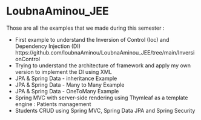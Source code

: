 # LoubnaAminou_JEE

Those are all the examples that we made during this semester :
<ul>
  <li>First example to understand the Inversion of Control (Ioc) and Dependency Injection (DI)
  </li>
  https://github.com/loubnaAminou/LoubnaAminou_JEE/tree/main/InversionControl
  
  <li>Trying to understand the architecture of framework and apply my own version to implement the DI using XML
    <a href="https://github.com/loubnaAminou/LoubnaAminou_JEE/tree/main/IoC_Framework"></a>
  </li>
  <li>JPA & Spring Data - inheritance Example
    <a href="https://github.com/loubnaAminou/LoubnaAminou_JEE/tree/main/JPA_Hibernate_SpringData/Inheritance"></a>
  </li>
  <li>JPA & Spring Data - Many to Many Example 
    <a href="https://github.com/loubnaAminou/LoubnaAminou_JEE/tree/main/JPA_Hibernate_SpringData/ManyToMany"></a>
  </li>
  <li>JPA & Spring Data - OneToMany Example 
    <a href="https://github.com/loubnaAminou/LoubnaAminou_JEE/tree/main/JPA_Hibernate_SpringData/OneToMany"></a>
  </li>
  <li>Spring MVC with server-side rendering using Thymleaf as a template engine : Patients management
    <a href="https://github.com/loubnaAminou/LoubnaAminou_JEE/tree/main/PatientCRUD"></a>
  </li>
  <li>Students CRUD using Spring MVC, Spring Data JPA and Spring Security 
    <a href="https://github.com/loubnaAminou/LoubnaAminou_JEE/tree/main/students_mgmt"></a>
  </li>
  
</ul>
